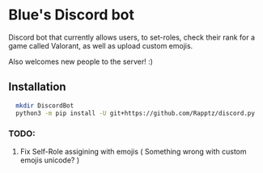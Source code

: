 # Blue's Discord bot

Discord bot that currently allows users, to set-roles, check their rank for a game called Valorant, as well as upload custom emojis.

Also welcomes new people to the server! :) 

## Installation

```bash
  mkdir DiscordBot
  python3 -m pip install -U git+https://github.com/Rapptz/discord.py
```

### TODO:

1. Fix Self-Role assigining with emojis ( Something wrong with custom emojis unicode? )
